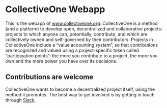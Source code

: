 # CollectiveOne Webapp

This is the webapp of www.collectiveone.org: 
CollectiveOne is a method (and a platform) to develop open, decentralized and collaborative projects: projects to which anyone can, potentially, contribute, and which are collectively owned and self-governed by their contributors. Projects in CollectiveOne include a “value accounting system”, so that contributions are recognized and valued using a project-specific token called “participation points”: the more you contribute to a project, the more you own and the more power you have over its decisions.

## **Contributions are welcome**
 
CollectiveOne wants to become a decentralized project itself, using the method it promotes. The best way to get involved is by getting in touch through [Slack](http://www.collectiveone.org/views/slackPageR).
